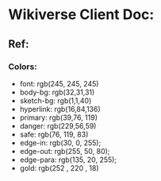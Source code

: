 # Wikiverse Client Doc:

## Ref:

### Colors:

- font: rgb(245, 245, 245)
- body-bg: rgb(32,31,31)
- sketch-bg: rgb(1,1,40)
- hyperlink: rgb(16,84,136)
- primary: rgb(39,76, 119)
- danger: rgb(229,56,59)
- safe: rgb(76, 119, 83)
- edge-in: rgb(30, 0, 255);
- edge-out: rgb(255, 50, 80);
- edge-para: rgb(135, 20, 255);
- gold: rgb(252 , 220 , 18)